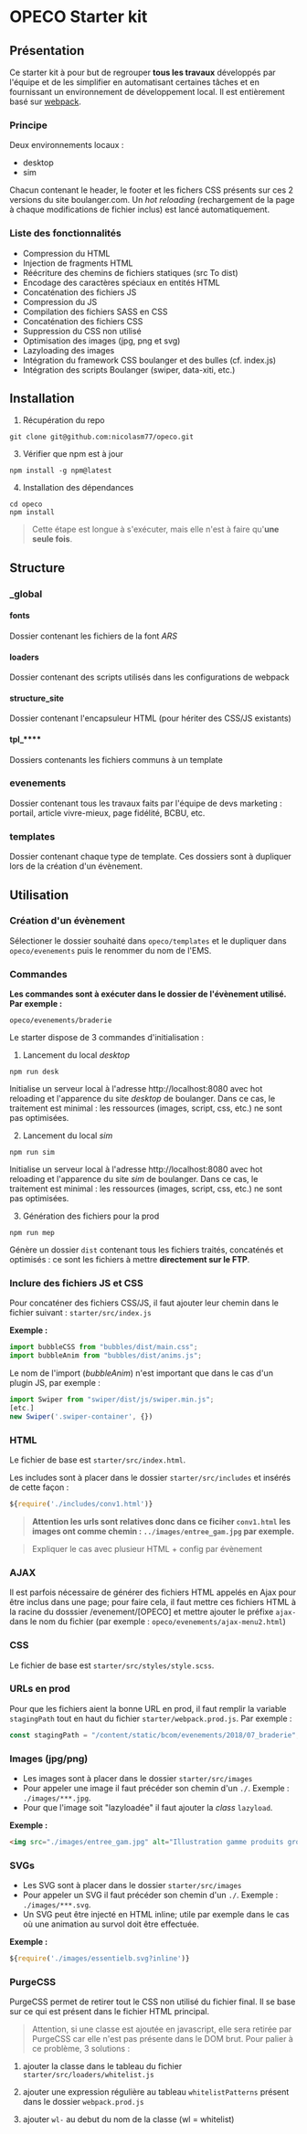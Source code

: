 # OPECO Starter kit

## Présentation
Ce starter kit à pour but de regrouper **tous les travaux** développés par l'équipe et de les simplifier en automatisant certaines tâches et en fournissant un environnement de développement local.
Il est entièrement basé sur [webpack](https://webpack.js.org/).

### Principe

Deux environnements locaux :
* desktop
* sim

Chacun contenant le header, le footer et les fichers CSS présents sur ces 2 versions du site boulanger.com. Un *hot reloading* (rechargement de la page à chaque modifications de fichier inclus) est lancé automatiquement.

### Liste des fonctionnalités
* Compression du HTML
* Injection de fragments HTML
* Réécriture des chemins de fichiers statiques (src To dist)
* Encodage des caractères spéciaux en entités HTML
* Concaténation des fichiers JS
* Compression du JS
* Compilation des fichiers SASS en CSS
* Concaténation des fichiers CSS
* Suppression du CSS non utilisé
* Optimisation des images (jpg, png et svg)
* Lazyloading des images
* Intégration du framework CSS boulanger et des bulles (cf. index.js)
* Intégration des scripts Boulanger (swiper, data-xiti, etc.)

## Installation

1. Récupération du repo
```
git clone git@github.com:nicolasm77/opeco.git
```

3. Vérifier que npm est à jour
```
npm install -g npm@latest
```

4. Installation des dépendances
```
cd opeco
npm install
```

> Cette étape est longue à s'exécuter, mais elle n'est à faire qu'**une seule fois**.

## Structure
### _global
#### fonts
Dossier contenant les fichiers de la font _ARS_

#### loaders
Dossier contenant des scripts utilisés dans les configurations de webpack

#### structure_site
Dossier contenant l'encapsuleur HTML (pour hériter des CSS/JS existants)

#### tpl_****
Dossiers contenants les fichiers communs à un template

### evenements
Dossier contenant tous les travaux faits par l'équipe de devs marketing : portail, article vivre-mieux, page fidélité, BCBU, etc.

### templates
Dossier contenant chaque type de template. Ces dossiers sont à dupliquer lors de la création d'un évènement.

## Utilisation

### Création d'un évènement
Sélectioner le dossier souhaité dans `opeco/templates` et le dupliquer dans `opeco/evenements` puis le renommer du nom de l'EMS.

### Commandes

**Les commandes sont à exécuter dans le dossier de l'évènement utilisé. Par exemple :**
```
opeco/evenements/braderie
```

Le starter dispose de 3 commandes d'initialisation :

1. Lancement du local *desktop*
```
npm run desk
```
Initialise un serveur local à l'adresse http://localhost:8080 avec hot reloading et l'apparence du site _desktop_ de boulanger. Dans ce cas, le traitement est minimal : les ressources (images, script, css, etc.) ne sont pas optimisées.

2. Lancement du local *sim*
```
npm run sim
```
Initialise un serveur local à l'adresse http://localhost:8080 avec hot reloading et l'apparence du site _sim_ de boulanger. Dans ce cas, le traitement est minimal : les ressources (images, script, css, etc.) ne sont pas optimisées.

3. Génération des fichiers pour la prod
```
npm run mep
```
Génère un dossier `dist` contenant tous les fichiers traités, concaténés et optimisés : ce sont les fichiers à mettre **directement sur le FTP**.

### Inclure des fichiers JS et CSS
Pour concaténer des fichiers CSS/JS, il faut ajouter leur chemin dans le fichier suivant : `starter/src/index.js`

**Exemple :**

```js
import bubbleCSS from "bubbles/dist/main.css";
import bubbleAnim from "bubbles/dist/anims.js";
```

Le nom de l'import (*bubbleAnim*) n'est important que dans le cas d'un plugin JS, par exemple :
```js
import Swiper from "swiper/dist/js/swiper.min.js";
[etc.]
new Swiper('.swiper-container', {})
```

### HTML
Le fichier de base est `starter/src/index.html`.

Les includes sont à placer dans le dossier `starter/src/includes` et insérés de cette façon :

```js
${require('./includes/conv1.html')}
```
> **Attention les urls sont relatives donc dans ce ficiher `conv1.html` les images ont comme chemin : `../images/entree_gam.jpg` par exemple.**

> Expliquer le cas avec plusieur HTML + config par évènement

### AJAX
Il est parfois nécessaire de générer des fichiers HTML appelés en Ajax pour être inclus dans une page; pour faire cela, il faut mettre ces fichiers HTML à la racine du dosssier /evenement/[OPECO] et mettre ajouter le préfixe `ajax-` dans le nom du fichier (par exemple : `opeco/evenements/ajax-menu2.html`)

### CSS
Le fichier de base est `starter/src/styles/style.scss`.

### URLs en prod
Pour que les fichiers aient la bonne URL en prod, il faut remplir la variable `stagingPath` tout en haut du fichier `starter/webpack.prod.js`. Par exemple :

```js
const stagingPath = "/content/static/bcom/evenements/2018/07_braderie";
```

### Images (jpg/png)
* Les images sont à placer dans le dossier `starter/src/images`
* Pour appeler une image il faut précéder son chemin d'un `./`. Exemple : `./images/***.jpg`.
* Pour que l'image soit "lazyloadée" il faut ajouter la *class* `lazyload`.

**Exemple :**

```html
<img src="./images/entree_gam.jpg" alt="Illustration gamme produits gros éléctroménager" class="prods__illu lazyload">
```

### SVGs
* Les SVG sont à placer dans le dossier `starter/src/images`
* Pour appeler un SVG il faut précéder son chemin d'un `./`. Exemple :  `./images/***.svg`.
* Un SVG peut être injecté en HTML inline; utile par exemple dans le cas où une animation au survol doit être effectuée.

**Exemple :**

```js
${require('./images/essentielb.svg?inline')}
```

### PurgeCSS
PurgeCSS permet de retirer tout le CSS non utilisé du fichier final. Il se base sur ce qui est présent dans le fichier HTML principal.

> Attention, si une classe est ajoutée en javascript, elle sera retirée par PurgeCSS car elle n'est pas présente dans le DOM brut.
Pour palier à ce problème, 3 solutions :

1. ajouter la classe dans le tableau du fichier `starter/src/loaders/whitelist.js`

2. ajouter une expression régulière au tableau `whitelistPatterns` présent dans le dossier `webpack.prod.js`

3. ajouter `wl-` au debut du nom de la classe (wl = whitelist)
